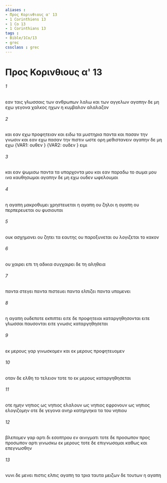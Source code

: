 ```yaml
---
aliases : 
- Προς Κορινθιους α' 13
- 1 Corinthiens 13
- 1 Co 13
- 1 Corinthians 13
tags : 
- Bible/1Co/13
- grec
cssclass : grec
---
```


# Προς Κορινθιους α' 13

###### 1
εαν ταις γλωσσαις των ανθρωπων λαλω και των αγγελων αγαπην δε μη εχω γεγονα χαλκος ηχων η κυμβαλον αλαλαζον
###### 2
και εαν εχω προφητειαν και ειδω τα μυστηρια παντα και πασαν την γνωσιν και εαν εχω πασαν την πιστιν ωστε ορη μεθιστανειν αγαπην δε μη εχω  {VAR1: ουθεν } {VAR2: ουδεν } ειμι
###### 3
και εαν ψωμισω παντα τα υπαρχοντα μου και εαν παραδω το σωμα μου ινα καυθησωμαι αγαπην δε μη εχω ουδεν ωφελουμαι
###### 4
η αγαπη μακροθυμει χρηστευεται η αγαπη ου ζηλοι η αγαπη ου περπερευεται ου φυσιουται
###### 5
ουκ ασχημονει ου ζητει τα εαυτης ου παροξυνεται ου λογιζεται το κακον
###### 6
ου χαιρει επι τη αδικια συγχαιρει δε τη αληθεια
###### 7
παντα στεγει παντα πιστευει παντα ελπιζει παντα υπομενει
###### 8
η αγαπη ουδεποτε εκπιπτει ειτε δε προφητειαι καταργηθησονται ειτε γλωσσαι παυσονται ειτε γνωσις καταργηθησεται
###### 9
εκ μερους γαρ γινωσκομεν και εκ μερους προφητευομεν
###### 10
οταν δε ελθη το τελειον τοτε το εκ μερους καταργηθησεται
###### 11
οτε ημην νηπιος ως νηπιος ελαλουν ως νηπιος εφρονουν ως νηπιος ελογιζομην οτε δε γεγονα ανηρ κατηργηκα τα του νηπιου
###### 12
βλεπομεν γαρ αρτι δι εσοπτρου εν αινιγματι τοτε δε προσωπον προς προσωπον αρτι γινωσκω εκ μερους τοτε δε επιγνωσομαι καθως και επεγνωσθην
###### 13
νυνι δε μενει πιστις ελπις αγαπη τα τρια ταυτα μειζων δε τουτων η αγαπη
